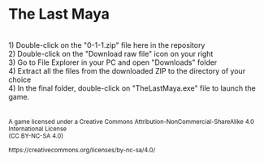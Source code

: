 # The Last Maya
<br/>
1) Double-click on the "0-1-1.zip" file here in the repository<br/>
2) Double-click on the "Download raw file" icon on your right<br/>
3) Go to File Explorer in your PC and open "Downloads" folder<br/> 
4) Extract all the files from the downloaded ZIP to the directory of your choice<br/>
4) In the final folder, double-click on "TheLastMaya.exe" file to launch the game.<br/>
<br/><br/>
<small>A game licensed under a Creative Commons Attribution-NonCommercial-ShareAlike 4.0 International License <br/>
(CC BY-NC-SA 4.0)</br></br>
https://creativecommons.org/licenses/by-nc-sa/4.0/</small>
